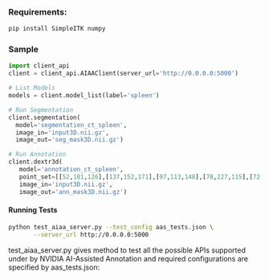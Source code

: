 ### Requirements:
```bash
pip install SimpleITK numpy 
```

### Sample
```python
import client_api
client = client_api.AIAAClient(server_url='http://0.0.0.0:5000')

# List Models
models = client.model_list(label='spleen')

# Run Segmentation
client.segmentation(
  model='segmentation_ct_spleen', 
  image_in='input3D.nii.gz',
  image_out='seg_mask3D.nii.gz')

# Run Annotation
client.dextr3d(
   model='annotation_ct_spleen',
   point_set=[[52,181,126],[137,152,171],[97,113,148],[78,227,115],[72,178,80],[97,175,188]],
   image_in='input3D.nii.gz',
   image_out='ann_mask3D.nii.gz')
```

#### Running Tests
```bash
python test_aiaa_server.py --test_config aas_tests.json \
       --server_url http://0.0.0.0:5000
```

test_aiaa_server.py gives method to test all the possible APIs supported under by NVIDIA AI-Assisted Annotation and required configurations are specified by aas_tests.json:
